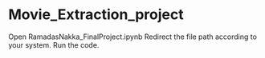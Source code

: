 # Movie_Extraction_project
Open RamadasNakka_FinalProject.ipynb
Redirect the file path according to your system.
Run the code.
